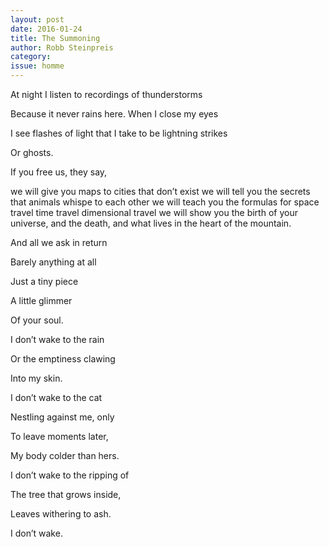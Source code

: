 ```yaml
---
layout: post 
date: 2016-01-24
title: The Summoning
author: Robb Steinpreis
category: 
issue: homme
---
```

At night I listen to recordings of thunderstorms

Because it never rains here. When I close my eyes

I see flashes of light that I take to be lightning strikes

Or ghosts.

If you free us, they say,

we will give you maps to cities that don’t exist we will tell you the secrets that animals whispe to each other we will teach you the formulas for space travel time travel dimensional travel we will show you the birth of your universe, and the death, and what lives in the heart of the mountain.

And all we ask in return

Barely anything at all

Just a tiny piece

A little glimmer

Of your soul.

I don’t wake to the rain

Or the emptiness clawing

Into my skin.

I don’t wake to the cat

Nestling against me, only

To leave moments later,

My body colder than hers.

I don’t wake to the ripping of

The tree that grows inside,

Leaves withering to ash.

I don’t wake.
